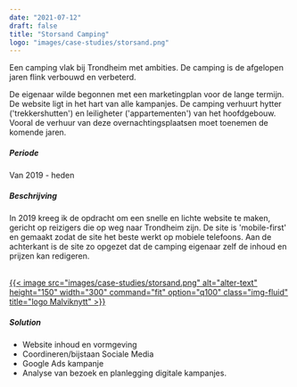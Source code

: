 ```yaml
---
date: "2021-07-12"
draft: false
title: "Storsand Camping"
logo: "images/case-studies/storsand.png"
---
```


Een camping vlak bij Trondheim met ambities. De camping is de afgelopen jaren flink verbouwd en verbeterd. 



De eigenaar wilde begonnen met een marketingplan voor de lange termijn. De website ligt in het hart van alle kampanjes. De camping verhuurt hytter ('trekkershutten') en leiligheter ('appartementen') van het hoofdgebouw. Vooral de verhuur van deze overnachtingsplaatsen moet toenemen de komende jaren.


##### Periode
Van 2019 - heden

##### Beschrijving
In 2019 kreeg ik de opdracht om een snelle en lichte website te maken, gericht op reizigers die op weg naar Trondheim zijn. De site is 'mobile-first' en gemaakt zodat de site het beste werkt op mobiele telefoons. Aan de achterkant is de site zo opgezet dat de camping eigenaar zelf de inhoud en prijzen kan redigeren. 
<br><br>

[{{< image src="images/case-studies/storsand.png" alt="alter-text" height="150" width="300" command="fit" option="q100" class="img-fluid" title="logo Malviknytt" >}}](https://storsandcamping.no/)



##### Solution
* Website inhoud en vormgeving
* Coordineren/bijstaan Sociale Media 
* Google Ads kampanje
* Analyse van bezoek en planlegging digitale kampanjes.
